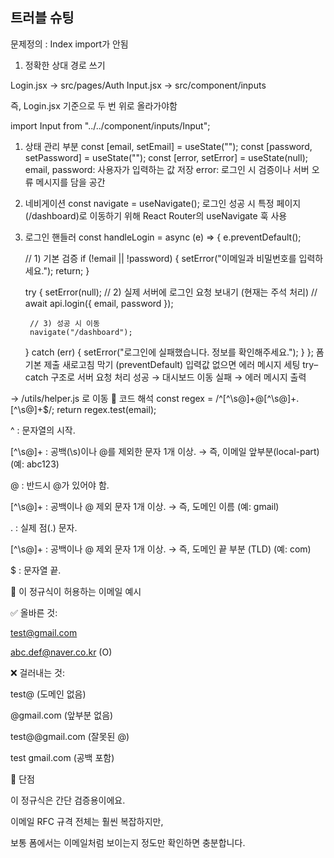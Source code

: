## 트러블 슈팅 

문제정의 : Index import가 안됨

1. 정확한 상대 경로 쓰기

Login.jsx → src/pages/Auth
Input.jsx → src/component/inputs

즉, Login.jsx 기준으로 두 번 위로 올라가야함

import Input from "../../component/inputs/Input";

1. 상태 관리 부분
    const [email, setEmail] = useState("");
    const [password, setPassword] = useState(""); 
    const [error, setError] = useState(null);
    email, password: 사용자가 입력하는 값 저장
    error: 로그인 시 검증이나 서버 오류 메시지를 담을 공간

2. 네비게이션
    const navigate = useNavigate();
    로그인 성공 시 특정 페이지(/dashboard)로 이동하기 위해 React Router의 useNavigate 훅 사용

3. 로그인 핸들러
    const handleLogin = async (e) => {
    e.preventDefault();

    // 1) 기본 검증
    if (!email || !password) {
        setError("이메일과 비밀번호를 입력하세요.");
        return;
    }

    try {
        setError(null);
        // 2) 실제 서버에 로그인 요청 보내기 (현재는 주석 처리)
        // await api.login({ email, password });

        // 3) 성공 시 이동
        navigate("/dashboard");
    } catch (err) {
        setError("로그인에 실패했습니다. 정보를 확인해주세요.");
    }
    };
    폼 기본 제출 새로고침 막기 (preventDefault)
    입력값 없으면 에러 메시지 세팅
    try–catch 구조로 서버 요청 처리
    성공 → 대시보드 이동
    실패 → 에러 메시지 출력



-> /utils/helper.js 로 이동
📌 코드 해석
const regex = /^[^\s@]+@[^\s@]+\.[^\s@]+$/;
return regex.test(email);


^ : 문자열의 시작.

[^\s@]+ : 공백(\s)이나 @를 제외한 문자 1개 이상.
→ 즉, 이메일 앞부분(local-part) (예: abc123)

@ : 반드시 @가 있어야 함.

[^\s@]+ : 공백이나 @ 제외 문자 1개 이상.
→ 즉, 도메인 이름 (예: gmail)

\. : 실제 점(.) 문자.

[^\s@]+ : 공백이나 @ 제외 문자 1개 이상.
→ 즉, 도메인 끝 부분 (TLD) (예: com)

$ : 문자열 끝.

📌 이 정규식이 허용하는 이메일 예시

✅ 올바른 것:

test@gmail.com

abc.def@naver.co.kr (O)

❌ 걸러내는 것:

test@ (도메인 없음)

@gmail.com (앞부분 없음)

test@@gmail.com (잘못된 @)

test gmail.com (공백 포함)

📌 단점

이 정규식은 간단 검증용이에요.

이메일 RFC 규격 전체는 훨씬 복잡하지만,

보통 폼에서는 이메일처럼 보이는지 정도만 확인하면 충분합니다.